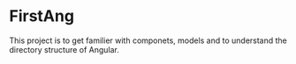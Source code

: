 # FirstAng

This project is to get familier with componets, models and to understand the directory structure of Angular.
